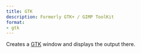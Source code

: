 ```yaml
---
title: GTK
description: Formerly GTK+ / GIMP ToolKit
format:
- gtk
---
```

Creates a [GTK](https://www.gtk.org/) window and displays the output there.
